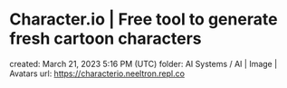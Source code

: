 # Character.io | Free tool to generate fresh cartoon characters

created: March 21, 2023 5:16 PM (UTC)
folder: AI Systems / AI | Image | Avatars
url: https://characterio.neeltron.repl.co